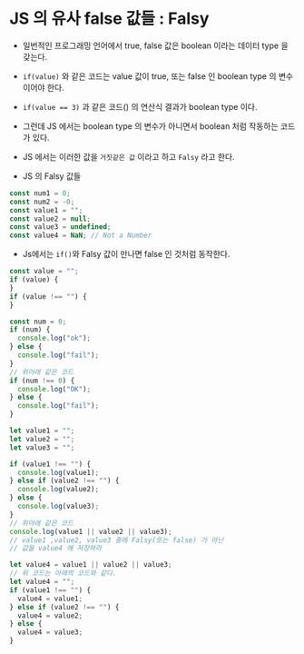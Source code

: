 # JS 의 유사 false 값들 : Falsy

- 일번적인 프로그래밍 언어에서 true, false 값은 boolean 이라는 데이터 type 을 갖는다.
- `if(value)` 와 같은 코드는 value 값이 true, 또는 false 인 boolean type 의 변수이어야 한다.
- `if(value == 3)` 과 같은 코드() 의 연산식 결과가 boolean type 이다.
- 그런데 JS 에서는 boolean type 의 변수가 아니면서 boolean 처럼 작동하는 코드가 있다.
- JS 에서는 이러한 값을 `거짓같은 값` 이라고 하고 `Falsy` 라고 한다.

- JS 의 Falsy 값들

```js
const num1 = 0;
const num2 = -0;
const value1 = "";
const value2 = null;
const value3 = undefined;
const value4 = NaN; // Not a Number
```

- Js에서는 `if()`와 Falsy 값이 만나면 false 인 것처럼 동작한다.

```js
const value = "";
if (value) {
}
if (value !== "") {
}

const num = 0;
if (num) {
  console.log("ok");
} else {
  console.log("fail");
}
// 위아래 같은 코드
if (num !== 0) {
  console.log("OK");
} else {
  console.log("fail");
}
```

```js
let value1 = "";
let value2 = "";
let value3 = "";

if (value1 !== "") {
  console.log(value1);
} else if (value2 !== "") {
  console.log(value2);
} else {
  console.log(value3);
}
// 위아래 같은 코드
console.log(value1 || value2 || value3);
// value1 ,value2, value3 중에 Falsy(또는 false) 가 아닌
// 값을 value4 에 저장하라

let value4 = value1 || value2 || value3;
// 위 코드는 아래의 코드와 같다.
let value4 = "";
if (value1 !== "") {
  value4 = value1;
} else if (value2 !== "") {
  value4 = value2;
} else {
  value4 = value3;
}
```
